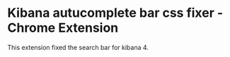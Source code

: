# Kibana autucomplete bar css fixer - Chrome Extension

This extension fixed the search bar for kibana 4.